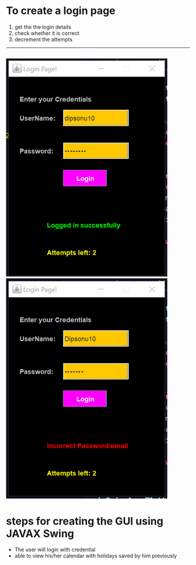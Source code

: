 # To create a login page
1. get the the login details 
2. check whether it is correct
3. decrement the attempts 
---
![correct](succ.png) 
![incorrect](err.png)
---
# steps for creating the GUI using JAVAX Swing
* The user will login with credential 
* able to view his/her calendar with holidays saved by him previously

